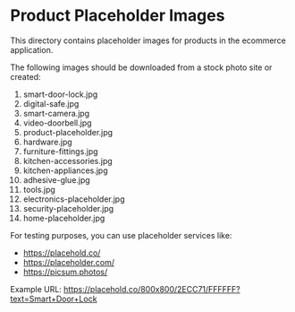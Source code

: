 # Product Placeholder Images

This directory contains placeholder images for products in the ecommerce application.

The following images should be downloaded from a stock photo site or created:

1. smart-door-lock.jpg
2. digital-safe.jpg
3. smart-camera.jpg
4. video-doorbell.jpg
5. product-placeholder.jpg
6. hardware.jpg
7. furniture-fittings.jpg
8. kitchen-accessories.jpg
9. kitchen-appliances.jpg
10. adhesive-glue.jpg
11. tools.jpg
12. electronics-placeholder.jpg
13. security-placeholder.jpg
14. home-placeholder.jpg

For testing purposes, you can use placeholder services like:
- https://placehold.co/
- https://placeholder.com/
- https://picsum.photos/

Example URL: https://placehold.co/800x800/2ECC71/FFFFFF?text=Smart+Door+Lock
